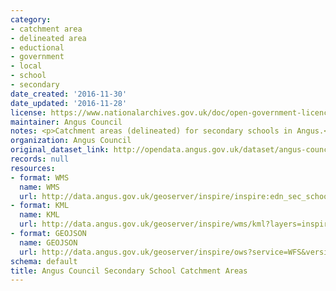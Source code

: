```yaml
---
category:
- catchment area
- delineated area
- eductional
- government
- local
- school
- secondary
date_created: '2016-11-30'
date_updated: '2016-11-28'
license: https://www.nationalarchives.gov.uk/doc/open-government-licence/version/3/
maintainer: Angus Council
notes: <p>Catchment areas (delineated) for secondary schools in Angus.</p>
organization: Angus Council
original_dataset_link: http://opendata.angus.gov.uk/dataset/angus-council-secondary-school-catchment-areas
records: null
resources:
- format: WMS
  name: WMS
  url: http://data.angus.gov.uk/geoserver/inspire/inspire:edn_sec_schoolcatchment/wms?service=WMS&request=GetMap
- format: KML
  name: KML
  url: http://data.angus.gov.uk/geoserver/inspire/wms/kml?layers=inspire:edn_sec_schoolcatchment&mode=download
- format: GEOJSON
  name: GEOJSON
  url: http://data.angus.gov.uk/geoserver/inspire/ows?service=WFS&version=1.0.0&request=GetFeature&typeName=inspire:edn_sec_schoolcatchment&outputFormat=application%2Fjson&srsName=EPSG:3857
schema: default
title: Angus Council Secondary School Catchment Areas
---
```

